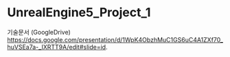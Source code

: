 # UnrealEngine5_Project_1

기술문서 (GoogleDrive)
https://docs.google.com/presentation/d/1WpK4ObzhMuC1GS6uC4A1ZXf70_huVSEa7a-_IXRTT9A/edit#slide=id.
